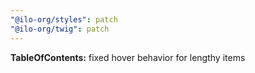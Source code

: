 ```yaml
---
"@ilo-org/styles": patch
"@ilo-org/twig": patch
---
```


**TableOfContents:** fixed hover behavior for lengthy items
